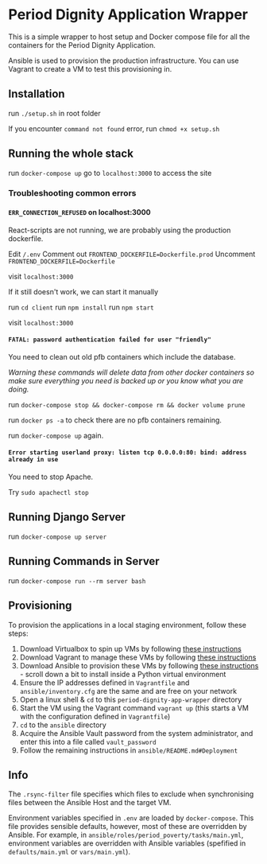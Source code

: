 # Period Dignity Application Wrapper

This is a simple wrapper to host setup and Docker compose file for all the containers for the Period Dignity Application.

Ansible is used to provision the production infrastructure. You can use Vagrant to create a VM to test this provisioning in.

## Installation

run `./setup.sh` in root folder

If you encounter `command not found` error, run `chmod +x setup.sh`

## Running the whole stack

run `docker-compose up`
go to `localhost:3000` to access the site

### Troubleshooting common errors

#### `ERR_CONNECTION_REFUSED` on localhost:3000

React-scripts are not running, we are probably using the production dockerfile.

Edit `/.env`
Comment out `FRONTEND_DOCKERFILE=Dockerfile.prod`
Uncomment `FRONTEND_DOCKERFILE=Dockerfile`

visit `localhost:3000`

If it still doesn't work, we can start it manually

run `cd client`
run `npm install`
run `npm start`

visit `localhost:3000`

#### `FATAL: password authentication failed for user "friendly"`

You need to clean out old pfb containers which include the database.

_Warning these commands will delete data from other docker containers so make sure everything you need is backed up or you know what you are doing._

run `docker-compose stop && docker-compose rm && docker volume prune`

run `docker ps -a` to check there are no pfb containers remaining.

run `docker-compose up` again.

#### `Error starting userland proxy: listen tcp 0.0.0.0:80: bind: address already in use`

You need to stop Apache.

Try `sudo apachectl stop`

## Running Django Server

run `docker-compose up server`

## Running Commands in Server

run `docker-compose run --rm server bash`

## Provisioning

To provision the applications in a local staging environment, follow these steps:

1. Download Virtualbox to spin up VMs by following [these instructions](https://www.virtualbox.org/wiki/Downloads)
2. Download Vagrant to manage these VMs by following [these instructions](https://www.vagrantup.com/downloads.html)
3. Download Ansible to provision these VMs by following [these instructions](https://docs.ansible.com/ansible/latest/installation_guide/intro_installation.html#latest-releases-via-pip) - scroll down a bit to install inside a Python virtual environment
4. Ensure the IP addresses defined in `Vagrantfile` and `ansible/inventory.cfg` are the same and are free on your network
5. Open a linux shell & `cd` to this `period-dignity-app-wrapper` directory
6. Start the VM using the Vagrant command `vagrant up` (this starts a VM with the configuration defined in `Vagrantfile`)
7. `cd` to the `ansible` directory
8. Acquire the Ansible Vault password from the system administrator, and enter this into a file called `vault_password`
9. Follow the remaining instructions in `ansible/README.md#Deployment`

## Info

The `.rsync-filter` file specifies which files to exclude when synchronising files between the Ansible Host and the target VM.

Environment variables specified in `.env` are loaded by `docker-compose`. This file provides sensible defaults, however, most of these are overridden by Ansible. For example, in `ansible/roles/period_poverty/tasks/main.yml`, environment variables are overridden with Ansible variables (spefified in `defaults/main.yml` or `vars/main.yml`).
